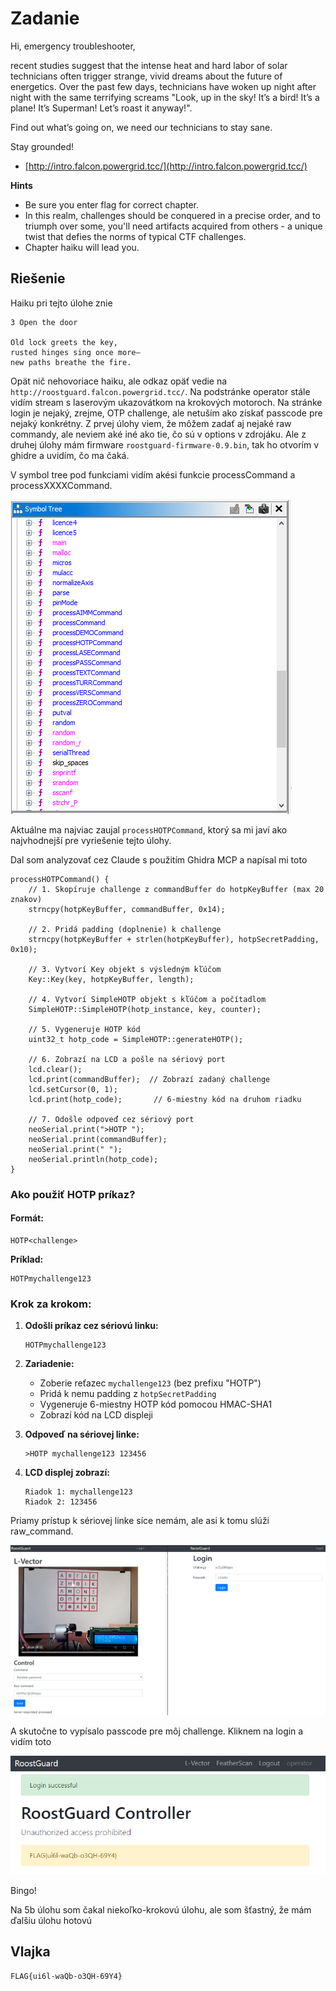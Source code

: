 # Zadanie

Hi, emergency troubleshooter,

recent studies suggest that the intense heat and hard labor of solar technicians often trigger strange, vivid dreams about the future of energetics. Over the past few days, technicians have woken up night after night with the same terrifying screams "Look, up in the sky! It’s a bird! It’s a plane! It’s Superman! Let’s roast it anyway!".

Find out what’s going on, we need our technicians to stay sane.

Stay grounded!

- [http://intro.falcon.powergrid.tcc/](http://intro.falcon.powergrid.tcc/)

**Hints**

- Be sure you enter flag for correct chapter.
- In this realm, challenges should be conquered in a precise order, and to triumph over some, you'll need artifacts acquired from others - a unique twist that defies the norms of typical CTF challenges.
- Chapter haiku will lead you.

## Riešenie

Haiku pri tejto úlohe znie

```
3 Open the door

Old lock greets the key,
rusted hinges sing once more—
new paths breathe the fire.
```

Opät nič nehovoriace haiku, ale odkaz opäť vedie na `http://roostguard.falcon.powergrid.tcc/`. Na podstránke operator stále vidím stream s laserovým ukazovátkom na krokových motoroch. Na stránke login je nejaký, zrejme, OTP challenge, ale netuším ako získať passcode pre nejaký konkrétny. Z prvej úlohy viem, že môžem zadať aj nejaké raw commandy, ale neviem aké iné ako tie, čo sú v options v zdrojáku. Ale z druhej úlohy mám firmware `roostguard-firmware-0.9.bin`, tak ho otvorím v ghidre a uvidím, čo ma čaká.

V symbol tree pod funkciami vidím akési funkcie processCommand a processXXXXCommand.

![](ghidra1.png)

Aktuálne ma najviac zaujal `processHOTPCommand`, ktorý sa mi javí ako najvhodnejší pre vyriešenie tejto úlohy. 

Dal som analyzovať cez Claude s použitím Ghidra MCP a napísal mi toto

```
processHOTPCommand() {
    // 1. Skopíruje challenge z commandBuffer do hotpKeyBuffer (max 20 znakov)
    strncpy(hotpKeyBuffer, commandBuffer, 0x14);

    // 2. Pridá padding (doplnenie) k challenge
    strncpy(hotpKeyBuffer + strlen(hotpKeyBuffer), hotpSecretPadding, 0x10);

    // 3. Vytvorí Key objekt s výsledným kľúčom
    Key::Key(key, hotpKeyBuffer, length);

    // 4. Vytvorí SimpleHOTP objekt s kľúčom a počítadlom
    SimpleHOTP::SimpleHOTP(hotp_instance, key, counter);

    // 5. Vygeneruje HOTP kód
    uint32_t hotp_code = SimpleHOTP::generateHOTP();

    // 6. Zobrazí na LCD a pošle na sériový port
    lcd.clear();
    lcd.print(commandBuffer);  // Zobrazí zadaný challenge
    lcd.setCursor(0, 1);
    lcd.print(hotp_code);       // 6-miestny kód na druhom riadku

    // 7. Odošle odpoveď cez sériový port
    neoSerial.print(">HOTP ");
    neoSerial.print(commandBuffer);
    neoSerial.print(" ");
    neoSerial.println(hotp_code);
}
```

### Ako použiť HOTP príkaz?

#### Formát:

```
HOTP<challenge>
```

**Príklad:**

```
HOTPmychallenge123
```

### Krok za krokom:

1. **Odošli príkaz cez sériovú linku:**
   
   ```
   HOTPmychallenge123
   ```

2. **Zariadenie:**
   
   - Zoberie reťazec `mychallenge123` (bez prefixu "HOTP")
   - Pridá k nemu padding z `hotpSecretPadding`
   - Vygeneruje 6-miestny HOTP kód pomocou HMAC-SHA1
   - Zobrazí kód na LCD displeji

3. **Odpoveď na sériovej linke:**
   
   ```
   >HOTP mychallenge123 123456
   ```

4. **LCD displej zobrazí:**
   
   ```
   Riadok 1: mychallenge123
   Riadok 2: 123456
   ```

Priamy prístup k sériovej linke síce nemám, ale asi k tomu slúži raw_command.

![](roost1.png)

A skutočne to vypísalo passcode pre môj challenge. Kliknem na login a vidím toto

![](roost2.png)

Bingo! 

Na 5b úlohu som čakal niekoľko-krokovú úlohu, ale som šťastný, že mám ďalšiu úlohu hotovú

## Vlajka

    FLAG{ui6l-waQb-o3QH-69Y4}
